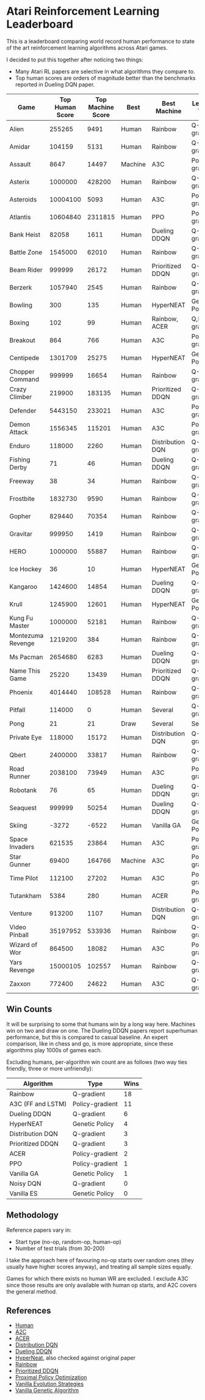 # Atari Reinforcement Learning Leaderboard

This is a leaderboard comparing world record human performance to state of the art
reinforcement learning algorithms across Atari games.

I decided to put this together after noticing two things:

- Many Atari RL papers are selective in what algorithms they compare to.
- Top human scores are orders of magnitude better than the benchmarks
reported in Dueling DQN paper.

| Game | Top Human Score | Top Machine Score | Best | Best Machine | Learning Type |
| --- | --- | --- | --- | --- | --- |
| Alien | 255265 | 9491 | Human | Rainbow | Q-gradient |
| Amidar | 104159 | 5131 | Human | Rainbow | Q-gradient |
| Assault | 8647 | 14497 | Machine | A3C | Policy-gradient |
| Asterix | 1000000 | 428200 | Human | Rainbow | Q-gradient |
| Asteroids | 10004100 | 5093 | Human | A3C | Policy-gradient |
| Atlantis | 10604840 | 2311815 | Human | PPO | Policy-gradient |
| Bank Heist | 82058 | 1611 | Human | Dueling DDQN | Q-gradient |
| Battle Zone | 1545000 | 62010 | Human | Rainbow | Q-gradient |
| Beam Rider | 999999 | 26172 | Human | Prioritized DDQN | Q-gradient |
| Berzerk | 1057940 | 2545 | Human | Rainbow | Q-gradient |
| Bowling | 300 | 135 | Human | HyperNEAT | Genetic Policy |
| Boxing | 102 | 99 | Human | Rainbow, ACER | Q,Policy-gradient |
| Breakout | 864 | 766 | Human | A3C | Policy-gradient |
| Centipede | 1301709 | 25275 | Human | HyperNEAT | Genetic Policy |
| Chopper Command | 999999 | 16654 | Human | Rainbow | Q-gradient |
| Crazy Climber | 219900 | 183135 | Human | Prioritized DDQN | Q-gradient |
| Defender | 5443150 | 233021 | Human | A3C | Policy-gradient |
| Demon Attack | 1556345 | 115201 | Human | A3C | Policy-gradient |
| Enduro | 118000 | 2260 | Human | Distribution DQN | Q-gradient |
| Fishing Derby | 71 | 46 | Human | Dueling DDQN | Q-gradient |
| Freeway | 38 | 34 | Human | Rainbow | Q-gradient |
| Frostbite | 1832730 | 9590 | Human | Rainbow | Q-gradient |
| Gopher | 829440 | 70354 | Human | Rainbow | Q-gradient |
| Gravitar | 999950 | 1419 | Human | Rainbow | Q-gradient |
| HERO | 1000000 | 55887 | Human | Rainbow | Q-gradient |
| Ice Hockey | 36 | 10 | Human | HyperNEAT | Genetic Policy |
| Kangaroo | 1424600 | 14854 | Human | Dueling DDQN | Q-gradient |
| Krull | 1245900 | 12601 | Human | HyperNEAT | Genetic Policy |
| Kung Fu Master | 1000000 | 52181 | Human | Rainbow | Q-gradient |
| Montezuma Revenge | 1219200 | 384 | Human | Rainbow | Q-gradient |
| Ms Pacman | 2654680 | 6283 | Human | Dueling DDQN | Q-gradient |
| Name This Game | 25220 | 13439 | Human | Prioritized DDQN | Q-gradient |
| Phoenix | 4014440 | 108528 | Human | Rainbow | Q-gradient |
| Pitfall | 114000 | 0 | Human | Several | Q-gradient |
| Pong | 21 | 21 | Draw | Several | Several |
| Private Eye | 118000 | 15172 | Human | Distribution DQN | Q-gradient |
| Qbert | 2400000 | 33817 | Human | Rainbow | Q-gradient |
| Road Runner | 2038100 | 73949 | Human | A3C | Policy-gradient |
| Robotank | 76 | 65 | Human | Dueling DDQN | Q-gradient |
| Seaquest | 999999 | 50254 | Human | Dueling DDQN | Q-gradient |
| Skiing | -3272 | -6522 | Human | Vanilla GA | Genetic Policy |
| Space Invaders | 621535 | 23864 | Human | A3C | Policy-gradient |
| Star Gunner | 69400 | 164766 | Machine | A3C | Policy-gradient |
| Time Pilot | 112100 | 27202 | Human | A3C | Policy-gradient |
| Tutankham | 5384 | 280 | Human | ACER | Policy-gradient |
| Venture | 913200 | 1107 | Human | Distribution DQN | Q-gradient |
| Video Pinball | 35197952 | 533936 | Human | Rainbow | Q-gradient |
| Wizard of Wor | 864500 | 18082 | Human | A3C | Policy-gradient |
| Yars Revenge | 15000105 | 102557 | Human | Rainbow | Q-gradient |
| Zaxxon | 772400 | 24622 | Human | A3C | Q-gradient |


## Win Counts

It will be surprising to some that humans win by a long way here. Machines win on two and
draw on one. The Dueling DDQN papers report superhuman performance, but this is compared
to casual baseline. An expert comparison, like in chess and go, is more appropriate, since
these algorithms play 1000s of games each.

Excluding humans, per-algorithm win count are as follows (two way ties friendly, three or
more unfriendly):

| Algorithm | Type | Wins |
| --- | --- | --- |
| Rainbow | Q-gradient | 18 |
| A3C (FF and LSTM) | Policy-gradient | 11 |
| Dueling DDQN | Q-gradient | 6 |
| HyperNEAT | Genetic Policy | 4 |
| Distribution DQN | Q-gradient | 3 |
| Prioritized DDQN | Q-gradient | 3 |
| ACER | Policy-gradient | 2 |
| PPO | Policy-gradient | 1 |
| Vanilla GA | Genetic Policy | 1 |
| Noisy DQN | Q-gradient | 0 |
| Vanilla ES | Genetic Policy | 0 |


## Methodology

Reference papers vary in:

- Start type (no-op, random-op, human-op)
- Number of test trials (from 30-200)

I take the approach here of favouring no-op starts over random ones (they usually have
higher scores anyway), and treating all sample sizes equally.

Games for which there exists no human WR are excluded. I exclude A3C since those
results are only available with human op starts, and A2C covers the general method.


## References

- [Human](www.twingalaxies.com)
- [A2C](https://arxiv.org/pdf/1707.06347.pdf)
- [ACER](https://arxiv.org/pdf/1707.06347.pdf)
- [Distribution DQN](https://arxiv.org/pdf/1710.02298.pdf)
- [Dueling DDQN](https://arxiv.org/pdf/1710.02298.pdf)
- [HyperNeat](https://arxiv.org/pdf/1703.03864.pdf), also checked against original paper
- [Rainbow](https://arxiv.org/pdf/1710.02298.pdf)
- [Prioritized DDQN](https://arxiv.org/pdf/1710.02298.pdf)
- [Proximal Policy Optimization](https://arxiv.org/pdf/1707.06347.pdf)
- [Vanilla Evolution Strategies](https://arxiv.org/pdf/1703.03864.pdf)
- [Vanilla Genetic Algorithm](https://arxiv.org/pdf/1712.06567.pdf)

